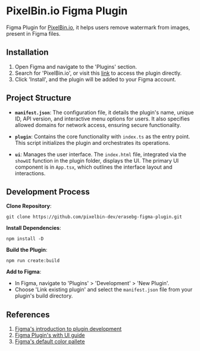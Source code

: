 # PixelBin.io Figma Plugin

Figma Plugin for [PixelBin.io](PixelBin.io), it helps users remove watermark from images, present in Figma files.

## Installation

1. Open Figma and navigate to the 'Plugins' section.
2. Search for 'PixelBin.io', or visit this [link]() to access the plugin directly.
3. Click 'Install', and the plugin will be added to your Figma account.

## Project Structure

- **`manifest.json`**: The configuration file, it details the plugin's name, unique ID, API version, and interactive menu options for users. It also specifies allowed domains for network access, ensuring secure functionality.

- **`plugin`**: Contains the core functionality with `index.ts` as the entry point. This script initializes the plugin and orchestrates its operations.

- **`ui`**: Manages the user interface. The `index.html` file, integrated via the `showUI` function in the plugin folder, displays the UI. The primary UI component is in `App.tsx`, which outlines the interface layout and interactions.

## Development Process

**Clone Repository**:

    git clone https://github.com/pixelbin-dev/erasebg-figma-plugin.git

**Install Dependencies**:

    npm install -D

**Build the Plugin**:

    npm run create:build

**Add to Figma**:

- In Figma, navigate to 'Plugins' > 'Development' > 'New Plugin'.
- Choose 'Link existing plugin' and select the `manifest.json` file from your plugin's build directory.

## References

1. [Figma's introduction to plugin development](https://www.figma.com/plugin-docs/intro/)
2. [Figma Plugin's with UI guide](https://github.com/thomas-lowry/figma-plugin-ds?tab=readme-ov-file#checkbox)
3. [Figma's default color pallete](https://www.figma.com/plugin-docs/css-variables)
